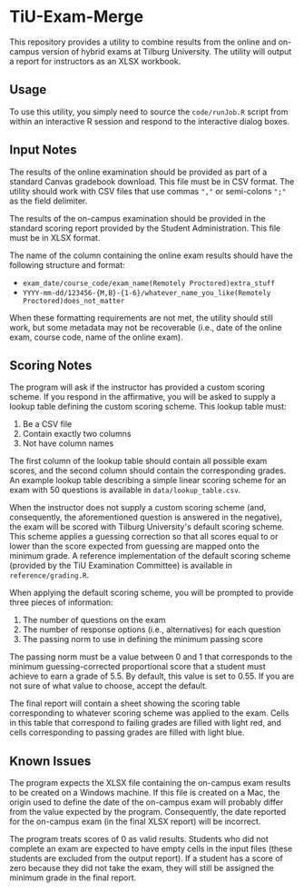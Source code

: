 # TiU-Exam-Merge

This repository provides a utility to combine results from the online and
on-campus version of hybrid exams at Tilburg University. The utility will output
a report for instructors as an XLSX workbook.

## Usage

To use this utility, you simply need to source the `code/runJob.R` script
from within an interactive R session and respond to the interactive dialog
boxes.

## Input Notes

The results of the online examination should be provided as part of a standard
Canvas gradebook download. This file must be in CSV format. The utility should
work with CSV files that use commas `","` or semi-colons `";"` as the field
delimiter.

The results of the on-campus examination should be provided in the standard
scoring report provided by the Student Administration. This file must be in XLSX
format.

The name of the column containing the online exam results should have the
following structure and format:

- `exam_date/course_code/exam_name(Remotely Proctored)extra_stuff`
- `YYYY-mm-dd/123456-{M,B}-{1-6}/whatever_name_you_like(Remotely Proctored)does_not_matter`

When these formatting requirements are not met, the utility should still work,
but some metadata may not be recoverable (i.e., date of the online exam, course
code, name of the online exam).

## Scoring Notes

The program will ask if the instructor has provided a custom scoring scheme. If
you respond in the affirmative, you will be asked to supply a lookup table
defining the custom scoring scheme. This lookup table must:

1. Be a CSV file
1. Contain exactly two columns
1. Not have column names

The first column of the lookup table should contain all possible exam scores,
and the second column should contain the corresponding grades. An example lookup
table describing a simple linear scoring scheme for an exam with 50 questions is
available in `data/lookup_table.csv`.

When the instructor does not supply a custom scoring scheme (and, consequently,
the aforementioned question is answered in the negative), the exam will be
scored with Tilburg University's default scoring scheme. This scheme applies a
guessing correction so that all scores equal to or lower than the score expected
from guessing are mapped onto the minimum grade. A reference implementation of
the default scoring scheme (provided by the TiU Examination Committee) is
available in `reference/grading.R`.

When applying the default scoring scheme, you will be prompted to provide three
pieces of information:

1. The number of questions on the exam
1. The number of response options (i.e., alternatives) for each question
1. The passing norm to use in defining the minimum passing score

The passing norm must be a value between 0 and 1 that corresponds to the minimum
guessing-corrected proportional score that a student must achieve to earn a
grade of 5.5. By default, this value is set to 0.55. If you are not sure of what
value to choose, accept the default.

The final report will contain a sheet showing the scoring table corresponding to
whatever scoring scheme was applied to the exam. Cells in this table that
correspond to failing grades are filled with light red, and cells corresponding
to passing grades are filled with light blue.

## Known Issues

The program expects the XLSX file containing the on-campus exam results to be
created on a Windows machine. If this file is created on a Mac, the origin used
to define the date of the on-campus exam will probably differ from the value
expected by the program. Consequently, the date reported for the on-campus exam
(in the final XLSX report) will be incorrect.

The program treats scores of 0 as valid results. Students who did not complete
an exam are expected to have empty cells in the input files (these students are
excluded from the output report). If a student has a score of zero because they
did not take the exam, they will still be assigned the minimum grade in the
final report.
